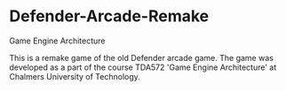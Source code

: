 # Defender-Arcade-Remake
Game Engine Architecture

This is a remake game of the old Defender arcade game. The game was developed as a part of the course TDA572 'Game Engine Architecture' at Chalmers University of Technology.

